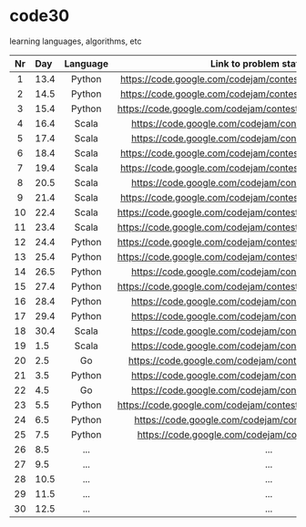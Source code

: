 # code30

learning languages, algorithms, etc

| Nr | Day  | Language |                    Link to problem statement                     |
|:--:|:-----|:--------:|:----------------------------------------------------------------:|
|  1 | 13.4 |  Python  |   https://code.google.com/codejam/contest/635101/dashboard#s=p0  |  
|  2 | 14.5 |  Python  |   https://code.google.com/codejam/contest/189252/dashboard#s=p0  | 
|  3 | 15.4 |  Python  |   https://code.google.com/codejam/contest/4284486/dashboard#s=p1 |  
|  4 | 16.4 |   Scala  |   https://code.google.com/codejam/contest/4224486/dashboard      |    
|  5 | 17.4 |   Scala  |   https://code.google.com/codejam/contest/5214486/dashboard      |  
|  6 | 18.4 |   Scala  |   https://code.google.com/codejam/contest/544101/dashboard#s=p0  | 
|  7 | 19.4 |   Scala  |   https://code.google.com/codejam/contest/619102/dashboard#s=p0  |   
|  8 | 20.5 |   Scala  |   https://code.google.com/codejam/contest/6254486/dashboard      |  
|  9 | 21.4 |   Scala  |   https://code.google.com/codejam/contest/351101/dashboard#s=p0  |     
| 10 | 22.4 |   Scala  |   https://code.google.com/codejam/contest/4304486/dashboard#s=p0 |   
| 11 | 23.4 |   Scala  |   https://code.google.com/codejam/contest/4304486/dashboard#s=p1 |  
| 12 | 24.4 |  Python  |   https://code.google.com/codejam/contest/6254486/dashboard#s=p1 | 
| 13 | 25.4 |  Python  |   https://code.google.com/codejam/contest/6254486/dashboard#s=p2 |     
| 14 | 26.5 |  Python  |   https://code.google.com/codejam/contest/8274486/dashboard      | 
| 15 | 27.4 |  Python  |   https://code.google.com/codejam/contest/8274486/dashboard#s=p1 |  
| 16 | 28.4 |  Python  |   https://code.google.com/codejam/contest/2974486/dashboard      |  
| 17 | 29.4 |  Python  |   https://code.google.com/codejam/contest/2270488/dashboard      | 
| 18 | 30.4 |   Scala  |   https://code.google.com/codejam/contest/2334486/dashboard      | 
| 19 |  1.5 |   Scala  |   https://code.google.com/codejam/contest/2994486/dashboard      | 
| 20 |  2.5 |     Go   |   https://code.google.com/codejam/contest/11254486/dashboard     |     
| 21 |  3.5 |  Python  |   https://code.google.com/codejam/contest/6224486/dashboard      |  
| 22 |  4.5 |     Go   |   https://code.google.com/codejam/contest/3014486/dashboard      | 
| 23 |  5.5 |  Python  |   https://code.google.com/codejam/contest/1460488/dashboard#s=p1 |     
| 24 |  6.5 |  Python  |   https://code.google.com/codejam/contest/975485/dashboard       |    
| 25 |  7.5 |  Python  |   https://code.google.com/codejam/contest/32013/dashboard        | 
| 26 |  8.5 |    ...   |                                  ...                             |    
| 27 |  9.5 |    ...   |                                  ...                             |   
| 28 | 10.5 |    ...   |                                  ...                             |     
| 29 | 11.5 |    ...   |                                  ...                             | 
| 30 | 12.5 |    ...   |                                  ...                      